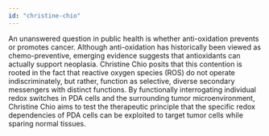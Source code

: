 ```yaml
---
id: "christine-chio"
---
```


An unanswered question in public health is whether anti-oxidation prevents or promotes cancer. Although anti-oxidation has historically been viewed as chemo-preventive, emerging evidence suggests that antioxidants can actually support neoplasia. Christine Chio posits that this contention is rooted in the fact that reactive oxygen species (ROS) do not operate indiscriminately, but rather, function as selective, diverse secondary messengers with distinct functions. By functionally interrogating individual redox switches in PDA cells and the surrounding tumor microenvironment, Christine Chio aims to test the therapeutic principle that the specific redox dependencies of PDA cells can be exploited to target tumor cells while sparing normal tissues.
